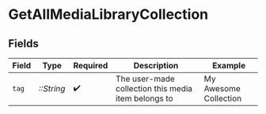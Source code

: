 # GetAllMediaLibraryCollection


## Fields

| Field                                               | Type                                                | Required                                            | Description                                         | Example                                             |
| --------------------------------------------------- | --------------------------------------------------- | --------------------------------------------------- | --------------------------------------------------- | --------------------------------------------------- |
| `tag`                                               | *::String*                                          | :heavy_check_mark:                                  | The user-made collection this media item belongs to | My Awesome Collection                               |